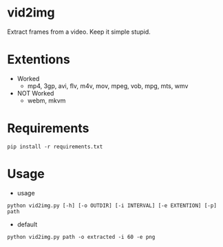 # vid2img
Extract frames from a video. Keep it simple stupid.

# Extentions
- Worked
	+ mp4, 3gp, avi, flv, m4v, mov, mpeg, vob, mpg, mts, wmv
- NOT Worked
	+ webm, mkvm

# Requirements
```
pip install -r requirements.txt
```

# Usage
- usage
```
python vid2img.py [-h] [-o OUTDIR] [-i INTERVAL] [-e EXTENTION] [-p] path
```

- default
```
python vid2img.py path -o extracted -i 60 -e png
```